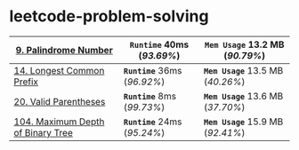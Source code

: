 # leetcode-problem-solving

| [9. Palindrome Number](https://leetcode.com/problems/palindrome-number/) | **`Runtime`** 40ms (*93.69%*) | **`Mem Usage`** 13.2 MB (*90.79%*) |
| ------------- | ------------- | -----|
| [14. Longest Common Prefix](https://leetcode.com/problems/longest-common-prefix/) | **`Runtime`** 36ms (*96.92%*) | **`Mem Usage`** 13.5 MB (*40.26%*) |
| [20. Valid Parentheses](https://leetcode.com/problems/valid-parentheses/) | **`Runtime`** 8ms (*99.73%*) | **`Mem Usage`** 13.6 MB (*37.70%*) |
| [104. Maximum Depth of Binary Tree](https://leetcode.com/problems/maximum-depth-of-binary-tree/) | **`Runtime`** 24ms (*95.24%*) | **`Mem Usage`** 15.9 MB (*92.41%*) |


